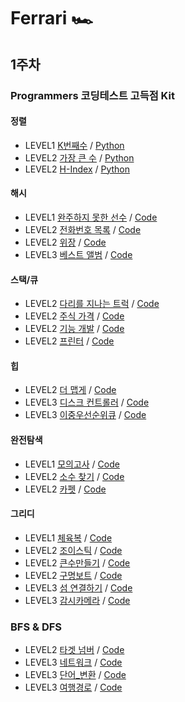 # Ferrari 🏎️

## 1주차

### Programmers 코딩테스트 고득점 Kit

#### 정렬

- LEVEL1 [K번째수](https://programmers.co.kr/learn/courses/30/lessons/42748?language=python3) / [Python](./sorting/42748.py)
- LEVEL2 [가장 큰 수](https://programmers.co.kr/learn/courses/30/lessons/42746?language=python3) / [Python](./sorting/42746.py)
- LEVEL2 [H-Index](https://programmers.co.kr/learn/courses/30/lessons/42747?language=python3) / [Python](./sorting/42747.py)

#### 해시

- LEVEL1 [완주하지 못한 선수](https://programmers.co.kr/learn/courses/30/lessons/42576?language=python3) / [Code](./hash/42576.py)
- LEVEL2 [전화번호 목록](https://programmers.co.kr/learn/courses/30/lessons/42577?language=python3) / [Code](./hash/42577.py)
- LEVEL2 [위장](https://programmers.co.kr/learn/courses/30/lessons/42578?language=python3) / [Code](./hash/42578.py)
- LEVEL3 [베스트 앨범](https://programmers.co.kr/learn/courses/30/lessons/42579?language=python3) / [Code](./hash/42579.py)

#### 스택/큐

- LEVEL2 [다리를 지나는 트럭](https://programmers.co.kr/learn/courses/30/lessons/42583?language=python3) / [Code](./stack-queue/42583.py)
- LEVEL2 [주식 가격](https://programmers.co.kr/learn/courses/30/lessons/42584?language=python3) / [Code](./stack-queue/42584.py)
- LEVEL2 [기능 개발](https://programmers.co.kr/learn/courses/30/lessons/42586?language=python3) / [Code](./stack-queue/42586.py)
- LEVEL2 [프린터](https://programmers.co.kr/learn/courses/30/lessons/42587?language=python3) / [Code](./stack-queue/42587.py)

#### 힙

- LEVEL2 [더 맵게](https://programmers.co.kr/learn/courses/30/lessons/42626?language=python3) / [Code](./heap/더_맵게.py)
- LEVEL3 [디스크 컨트롤러](https://programmers.co.kr/learn/courses/30/lessons/42627?language=python3) / [Code](./heap/디스크_컨트롤러.py)
- LEVEL3 [이중우선순위큐](https://programmers.co.kr/learn/courses/30/lessons/42628?language=python3) / [Code](./heap/이중우선순위큐.py)

#### 완전탐색

- LEVEL1 [모의고사](https://programmers.co.kr/learn/courses/30/lessons/42840?language=python3) / [Code](./search/모의고사.py)
- LEVEL2 [소수 찾기](https://programmers.co.kr/learn/courses/30/lessons/42839?language=python3) / [Code](./search/소수찾기.py)
- LEVEL2 [카펫](https://programmers.co.kr/learn/courses/30/lessons/42842?language=python3) / [Code](./search/카펫.py)

#### 그리디

- LEVEL1 [체육복](https://programmers.co.kr/learn/courses/30/lessons/42862?language=python3) / [Code](./greedy/체육복.py)
- LEVEL2 [조이스틱](https://programmers.co.kr/learn/courses/30/lessons/42860?language=python3) / [Code](./greedy/조이스틱.py)
- LEVEL2 [큰수만들기](https://programmers.co.kr/learn/courses/30/lessons/42883?language=python3) / [Code](./greedy/큰수만들기.py)
- LEVEL2 [구명보트](https://programmers.co.kr/learn/courses/30/lessons/42885?language=python3) / [Code](./greedy/구명보트.py)
- LEVEL3 [섬 연결하기](https://programmers.co.kr/learn/courses/30/lessons/42861?language=python3) / [Code](./greedy/섬_연결하기.py)
- LEVEL3 [감시카메라](https://programmers.co.kr/learn/courses/30/lessons/42884?language=python3) / [Code](./greedy/감시카메라.py)


### BFS & DFS

- LEVEL2 [타겟 넘버](https://programmers.co.kr/learn/courses/30/lessons/43165?language=python3) / [Code](./bfs-dfs/타겟_넘버.py)
- LEVEL3 [네트워크](https://programmers.co.kr/learn/courses/30/lessons/43162?language=python3) / [Code](./bfs-dfs/네트워크.py)
- LEVEL3 [단어_변환](https://programmers.co.kr/learn/courses/30/lessons/43163?language=python3) / [Code](./bfs-dfs/단어_변환.py)
- LEVEL3 [여행경로](https://programmers.co.kr/learn/courses/30/lessons/43164?language=python3) / [Code](./bfs-dfs/여행경로.py)
